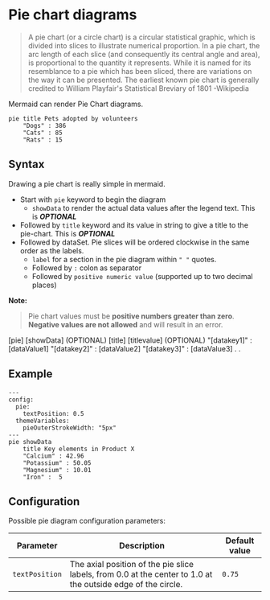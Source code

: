# Pie chart diagrams

> A pie chart (or a circle chart) is a circular statistical graphic, which is divided into slices to illustrate numerical proportion. In a pie chart, the arc length of each slice (and consequently its central angle and area), is proportional to the quantity it represents. While it is named for its resemblance to a pie which has been sliced, there are variations on the way it can be presented. The earliest known pie chart is generally credited to William Playfair's Statistical Breviary of 1801
> -Wikipedia

Mermaid can render Pie Chart diagrams.

```mermaid-example
pie title Pets adopted by volunteers
    "Dogs" : 386
    "Cats" : 85
    "Rats" : 15
```

## Syntax

Drawing a pie chart is really simple in mermaid.

- Start with `pie` keyword to begin the diagram
  - `showData` to render the actual data values after the legend text. This is **_OPTIONAL_**
- Followed by `title` keyword and its value in string to give a title to the pie-chart. This is **_OPTIONAL_**
- Followed by dataSet. Pie slices will be ordered clockwise in the same order as the labels.
  - `label` for a section in the pie diagram within `" "` quotes.
  - Followed by `:` colon as separator
  - Followed by `positive numeric value` (supported up to two decimal places)

**Note:**

> Pie chart values must be **positive numbers greater than zero**.
> **Negative values are not allowed** and will result in an error.

[pie] [showData] (OPTIONAL)
[title] [titlevalue] (OPTIONAL)
"[datakey1]" : [dataValue1]
"[datakey2]" : [dataValue2]
"[datakey3]" : [dataValue3]
.
.

## Example

```mermaid-example
---
config:
  pie:
    textPosition: 0.5
  themeVariables:
    pieOuterStrokeWidth: "5px"
---
pie showData
    title Key elements in Product X
    "Calcium" : 42.96
    "Potassium" : 50.05
    "Magnesium" : 10.01
    "Iron" :  5
```

## Configuration

Possible pie diagram configuration parameters:

| Parameter      | Description                                                                                                  | Default value |
| -------------- | ------------------------------------------------------------------------------------------------------------ | ------------- |
| `textPosition` | The axial position of the pie slice labels, from 0.0 at the center to 1.0 at the outside edge of the circle. | `0.75`        |
